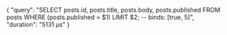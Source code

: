 {
  "query": "SELECT posts.id, posts.title, posts.body, posts.published FROM posts WHERE (posts.published = $1) LIMIT $2;  -- binds: [true, 5]",
  "duration": "5131 µs"
}
